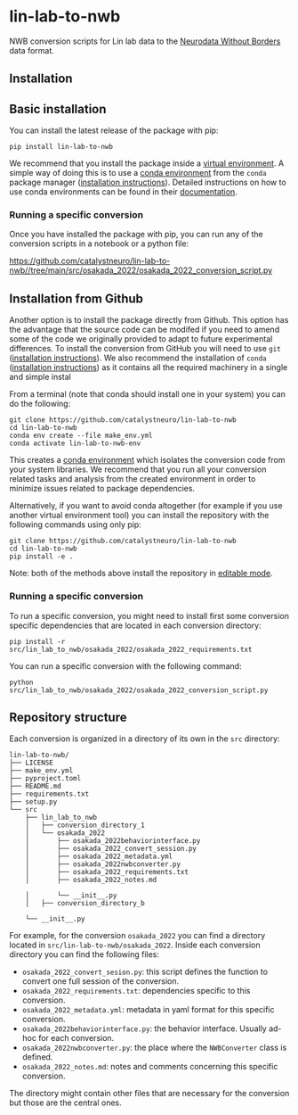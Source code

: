 # lin-lab-to-nwb
NWB conversion scripts for Lin lab data to the [Neurodata Without Borders](https://nwb-overview.readthedocs.io/) data format.


## Installation
## Basic installation

You can install the latest release of the package with pip:

```
pip install lin-lab-to-nwb
```

We recommend that you install the package inside a [virtual environment](https://docs.python.org/3/tutorial/venv.html). A simple way of doing this is to use a [conda environment](https://docs.conda.io/projects/conda/en/latest/user-guide/concepts/environments.html) from the `conda` package manager ([installation instructions](https://docs.conda.io/en/latest/miniconda.html)). Detailed instructions on how to use conda environments can be found in their [documentation](https://docs.conda.io/projects/conda/en/latest/user-guide/tasks/manage-environments.html).

### Running a specific conversion
Once you have installed the package with pip, you can run any of the conversion scripts in a notebook or a python file:

https://github.com/catalystneuro/lin-lab-to-nwb//tree/main/src/osakada_2022/osakada_2022_conversion_script.py




## Installation from Github
Another option is to install the package directly from Github. This option has the advantage that the source code can be modifed if you need to amend some of the code we originally provided to adapt to future experimental differences. To install the conversion from GitHub you will need to use `git` ([installation instructions](https://github.com/git-guides/install-git)). We also recommend the installation of `conda` ([installation instructions](https://docs.conda.io/en/latest/miniconda.html)) as it contains all the required machinery in a single and simple instal

From a terminal (note that conda should install one in your system) you can do the following:

```
git clone https://github.com/catalystneuro/lin-lab-to-nwb
cd lin-lab-to-nwb
conda env create --file make_env.yml
conda activate lin-lab-to-nwb-env
```

This creates a [conda environment](https://docs.conda.io/projects/conda/en/latest/user-guide/concepts/environments.html) which isolates the conversion code from your system libraries.  We recommend that you run all your conversion related tasks and analysis from the created environment in order to minimize issues related to package dependencies.

Alternatively, if you want to avoid conda altogether (for example if you use another virtual environment tool) you can install the repository with the following commands using only pip:

```
git clone https://github.com/catalystneuro/lin-lab-to-nwb
cd lin-lab-to-nwb
pip install -e .
```

Note:
both of the methods above install the repository in [editable mode](https://pip.pypa.io/en/stable/cli/pip_install/#editable-installs).

### Running a specific conversion
To run a specific conversion, you might need to install first some conversion specific dependencies that are located in each conversion directory:
```
pip install -r src/lin_lab_to_nwb/osakada_2022/osakada_2022_requirements.txt
```

You can run a specific conversion with the following command:
```
python src/lin_lab_to_nwb/osakada_2022/osakada_2022_conversion_script.py
```

## Repository structure
Each conversion is organized in a directory of its own in the `src` directory:

    lin-lab-to-nwb/
    ├── LICENSE
    ├── make_env.yml
    ├── pyproject.toml
    ├── README.md
    ├── requirements.txt
    ├── setup.py
    └── src
        ├── lin_lab_to_nwb
        │   ├── conversion_directory_1
        │   └── osakada_2022
        │       ├── osakada_2022behaviorinterface.py
        │       ├── osakada_2022_convert_session.py
        │       ├── osakada_2022_metadata.yml
        │       ├── osakada_2022nwbconverter.py
        │       ├── osakada_2022_requirements.txt
        │       ├── osakada_2022_notes.md

        │       └── __init__.py
        │   ├── conversion_directory_b

        └── __init__.py

 For example, for the conversion `osakada_2022` you can find a directory located in `src/lin-lab-to-nwb/osakada_2022`. Inside each conversion directory you can find the following files:

* `osakada_2022_convert_sesion.py`: this script defines the function to convert one full session of the conversion.
* `osakada_2022_requirements.txt`: dependencies specific to this conversion.
* `osakada_2022_metadata.yml`: metadata in yaml format for this specific conversion.
* `osakada_2022behaviorinterface.py`: the behavior interface. Usually ad-hoc for each conversion.
* `osakada_2022nwbconverter.py`: the place where the `NWBConverter` class is defined.
* `osakada_2022_notes.md`: notes and comments concerning this specific conversion.

The directory might contain other files that are necessary for the conversion but those are the central ones.
